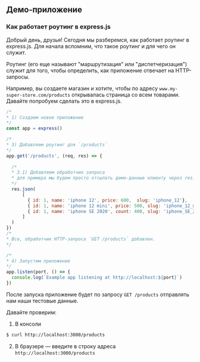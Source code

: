 ## Демо-приложение

### Как работает роутинг в express.js
Добрый день, друзья!
Сегодня мы разберемся, как работает роутинг в express.js. Для начала вспомним, что такое роутинг и для чего он служит.

Роутинг (его еще называют "маршрутизация" или "диспетчеризация") служит для того, чтобы определить, как приложение
отвечает на HTTP-запросы.

Например, вы создаете магазин и хотите, чтобы по адресу `www.my-super-store.com/products` открывалась страница
со всем товарами. Давайте попробуем сделать это в express.js.

```js
/*
* 1) Создаем новое приложение
*/
const app = express()

/*
* 3) Добавляем роутинг для `/products`
*/
app.get('/products', (req, res) => {
  
  /*
  * 3.1) Добавляем обработчик запроса
  * для примера мы будем просто отсылать демо-данные клиенту через res.json
  */
  res.json(
      [
        { id: 1, name: 'iphone 12', price: 600,  slug: 'iphone_12'},
        { id: 1, name: 'iphone 12 mini', price: 500, slug: 'iphone_12_mini' },
        { id: 1, name: 'iphone SE 2020', count: 400, slug: 'iphone_SE_2020' },
      ]
  )
})
/*
* Все, обработчик HTTP-запроса `GET /products` добавлен.
*/

/*
* 4) Запустим приложение
*/
app.listen(port, () => {
  console.log(`Example app listening at http://localhost:${port}`)
})
```
После запуска приложение будет по запросу `GET /products` отправлять нам наши тестовые данные.

Давайте проверим:
1) В консоли 
```bash
$ curl http://localhost:3000/products
```
2) В браузере — введите в строку адреса `http://localhost:3000/products`
